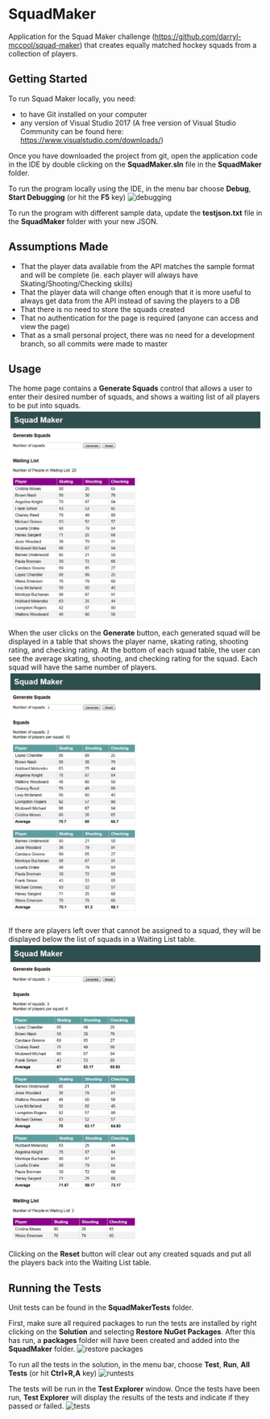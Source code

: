 # SquadMaker
Application for the Squad Maker challenge (https://github.com/darryl-mccool/squad-maker) that creates equally matched hockey squads from a collection of players.

## Getting Started
To run Squad Maker locally, you need:
* to have Git installed on your computer
* any version of Visual Studio 2017 (A free version of Visual Studio Community can be found here: https://www.visualstudio.com/downloads/)

Once you have downloaded the project from git, open the application code in the IDE by double clicking on the **SquadMaker.sln** file in the **SquadMaker** folder.

To run the program locally using the IDE, in the menu bar choose **Debug**, **Start Debugging** (or hit the **F5** key)
![debugging](https://user-images.githubusercontent.com/1266673/40641442-e1fe5222-62d6-11e8-9d1e-18cd026fe08a.png)

To run the program with different sample data, update the **testjson.txt** file in the **SquadMaker** folder with your new JSON.

## Assumptions Made
* That the player data available from the API matches the sample format and will be complete (ie. each player will always have Skating/Shooting/Checking skills)
* That the player data will change often enough that it is more useful to always get data from the API instead of saving the players to a DB
* That there is no need to store the squads created
* That no authentication for the page is required (anyone can access and view the page)
* That as a small personal project, there was no need for a development branch, so all commits were made to master

## Usage
The home page contains a **Generate Squads** control that allows a user to enter their desired number of squads, and shows a waiting list of all players to be put into squads.
![squadmaker_defaultpage](ReadMeImages/SquadMaker_Default.png)

When the user clicks on the **Generate** button, each generated squad will be displayed in a table that shows the player name, skating rating, shooting rating, and checking rating. At the bottom of each squad table, the user can see the average skating, shooting, and checking rating for the squad. Each squad will have the same number of players.
![squadmaker_squads](ReadMeImages/SquadMaker_SquadsNoWaitlist.png)

If there are players left over that cannot be assigned to a squad, they will be displayed below the list of squads in a Waiting List table.
![squadmaker_squadswithwaitlist](ReadMeImages/SquadMaker_SquadsWithWaitlist.png)

Clicking on the **Reset** button will clear out any created squads and put all the players back into the Waiting List table.

## Running the Tests
Unit tests can be found in the **SquadMakerTests** folder.

First, make sure all required packages to run the tests are installed by right clicking on the **Solution** and selecting **Restore NuGet Packages**. After this has run, a **packages** folder will have been created and added into the **SquadMaker** folder.
![restore packages](https://user-images.githubusercontent.com/1266673/40641428-d4c78718-62d6-11e8-8c6c-ec666f2e8b8f.png)

To run all the tests in the solution, in the menu bar, choose **Test**, **Run**, **All Tests** (or hit **Ctrl+R,A** key)
![runtests](https://user-images.githubusercontent.com/1266673/40641502-21806764-62d7-11e8-8f6d-095957f2a958.png)

The tests will be run in the **Test Explorer** window. Once the tests have been run, **Test Explorer**  will display the results of the tests and indicate if they passed or failed.
![tests](https://user-images.githubusercontent.com/1266673/40641561-5e307230-62d7-11e8-99e5-a2922e21d5df.png)
